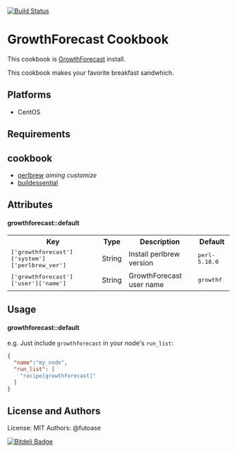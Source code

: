 [![Build Status](https://travis-ci.org/aiming-cookbooks/growthforecast.png?branch=master)](https://travis-ci.org/aiming-cookbooks/growthforecast)

GrowthForecast Cookbook
=======================

This cookbook is [GrowthForecast](https://github.com/kazeburo/GrowthForecast) install.

This cookbook makes your favorite breakfast sandwhich.

Platforms
---------

- CentOS

Requirements
------------

## cookbook

- [perlbrew](https://github.com/aiming-cookbooks/perlbrew) *aiming customize*
- [buildessential](http://community.opscode.com/cookbooks/build-essential) 

Attributes
----------


#### growthforecast::default
<table>
  <tr>
    <th>Key</th>
    <th>Type</th>
    <th>Description</th>
    <th>Default</th>
  </tr>
  <tr>
    <td><tt>['growthforecast']['system']['perlbrew_ver']</tt></td>
    <td>String</td>
    <td>Install perlbrew version</td>
    <td><tt>perl-5.18.0</tt></td>
  </tr>
  <tr>
    <td><tt>['growthforecast']['user']['name']</tt></td>
    <td>String</td>
    <td>GrowthForecast user name</td>
    <td><tt>growthf</tt></td>
  </tr>

</table>

Usage
-----
#### growthforecast::default

e.g.
Just include `growthforecast` in your node's `run_list`:

```json
{
  "name":"my_node",
  "run_list": [
    "recipe[growthforecast]"
  ]
}
```

License and Authors
-------------------
License: MIT
Authors: @futoase


[![Bitdeli Badge](https://d2weczhvl823v0.cloudfront.net/aiming-cookbooks/growthforecast/trend.png)](https://bitdeli.com/free "Bitdeli Badge")

